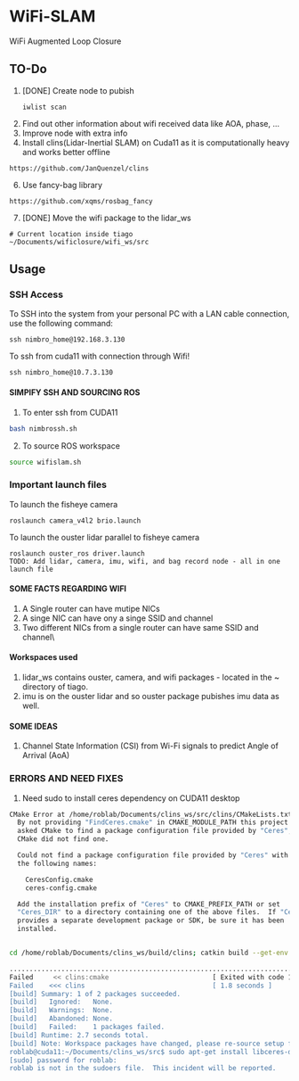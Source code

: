 # WiFi-SLAM

WiFi Augmented Loop Closure

## TO-Do
1. [DONE] Create node to pubish
   ```
   iwlist scan
   ```
2. Find out other information about wifi received data like AOA, phase, ...
3. Improve node with extra info
4. Install clins(Lidar-Inertial SLAM) on Cuda11 as it is computationally heavy and works better offline
```shell
https://github.com/JanQuenzel/clins
```
6. Use fancy-bag library
```shell
https://github.com/xqms/rosbag_fancy
```
7. [DONE] Move the wifi package to the lidar_ws
```shell
# Current location inside tiago
~/Documents/wificlosure/wifi_ws/src
```

## Usage

### SSH Access

To SSH into the system from your personal PC with a LAN cable connection, use the following command:

```shell
ssh nimbro_home@192.168.3.130
```


To ssh from cuda11 with connection through Wifi!

```shell
ssh nimbro_home@10.7.3.130
```

#### SIMPIFY SSH AND SOURCING ROS 
1. To enter ssh from CUDA11
```bash
bash nimbrossh.sh
```
2. To source ROS workspace
```bash
source wifislam.sh
```



### Important launch files
To launch the fisheye camera
```shell
roslaunch camera_v4l2 brio.launch 
```
To launch the ouster lidar parallel to fisheye camera 
```shell
roslaunch ouster_ros driver.launch 
TODO: Add lidar, camera, imu, wifi, and bag record node - all in one launch file
```



#### SOME FACTS REGARDING WIFI
1. A Single router can have mutipe NICs
2. A singe NIC can have ony a singe SSID and channel
3. Two different NICs from a single router can have same SSID and channel\

#### Workspaces used 
1. lidar_ws contains ouster, camera, and wifi packages - located in the ~ directory of tiago.
2. imu is on the ouster lidar and so ouster package pubishes imu data as well.

#### SOME IDEAS
1. Channel State Information (CSI) from Wi-Fi signals to predict Angle of Arrival (AoA) 


### ERRORS AND NEED FIXES
1. Need sudo to install ceres dependency on CUDA11 desktop
```bash
CMake Error at /home/roblab/Documents/clins_ws/src/clins/CMakeLists.txt:50 (find_package):
  By not providing "FindCeres.cmake" in CMAKE_MODULE_PATH this project has
  asked CMake to find a package configuration file provided by "Ceres", but
  CMake did not find one.

  Could not find a package configuration file provided by "Ceres" with any of
  the following names:

    CeresConfig.cmake
    ceres-config.cmake

  Add the installation prefix of "Ceres" to CMAKE_PREFIX_PATH or set
  "Ceres_DIR" to a directory containing one of the above files.  If "Ceres"
  provides a separate development package or SDK, be sure it has been
  installed.


cd /home/roblab/Documents/clins_ws/build/clins; catkin build --get-env clins | catkin env -si  /usr/bin/cmake /home/roblab/Documents/clins_ws/src/clins --no-warn-unused-cli -DCATKIN_DEVEL_PREFIX=/home/roblab/Documents/clins_ws/devel/.private/clins -DCMAKE_INSTALL_PREFIX=/home/roblab/Documents/clins_ws/install; cd -

.............................................................................................................................................................................................................................................................................................................................
Failed     << clins:cmake                          [ Exited with code 1 ]                                                                                                                                                                                                                                                    
Failed    <<< clins                                [ 1.8 seconds ]                                                                                                                                                                                                                                                           
[build] Summary: 1 of 2 packages succeeded.                                                                                                                                                                                                                                                                                  
[build]   Ignored:   None.                                                                                                                                                                                                                                                                                                   
[build]   Warnings:  None.                                                                                                                                                                                                                                                                                                   
[build]   Abandoned: None.                                                                                                                                                                                                                                                                                                   
[build]   Failed:    1 packages failed.                                                                                                                                                                                                                                                                                      
[build] Runtime: 2.7 seconds total.                                                                                                                                                                                                                                                                                          
[build] Note: Workspace packages have changed, please re-source setup files to use them.
roblab@cuda11:~/Documents/clins_ws/src$ sudo apt-get install libceres-dev
[sudo] password for roblab: 
roblab is not in the sudoers file.  This incident will be reported.
```
